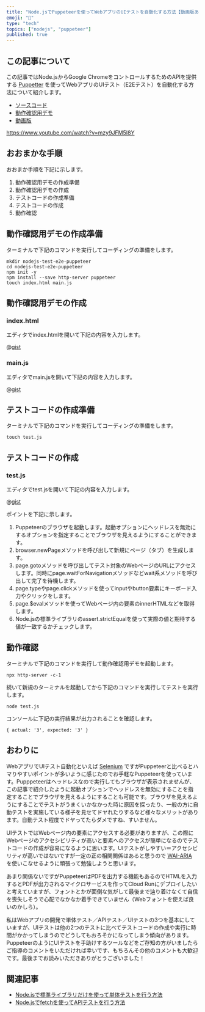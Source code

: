 ```yaml
---
title: "Node.jsでPuppeteerを使ってWebアプリのUIテストを自動化する方法【動画版あり】"
emoji: "🎎"
type: "tech"
topics: ["nodejs", "puppeteer"]
published: true
---
```


## この記事について

この記事ではNode.jsからGoogle ChromeをコントロールするためのAPIを提供する [Puppetter](https://pptr.dev/) を使ってWebアプリのUIテスト（E2Eテスト）を自動化する方法について紹介します。

- [ソースコード](https://gist.github.com/tatsuyasusukida/48676c28011264b0a3a4e73b5f4ba6c6)
- [動作確認用デモ](https://gist.githack.com/tatsuyasusukida/48676c28011264b0a3a4e73b5f4ba6c6/raw/index.html)
- [動画版](https://www.youtube.com/watch?v=mzy9JFM5I8Y)

https://www.youtube.com/watch?v=mzy9JFM5I8Y



## おおまかな手順

おおまか手順を下記に示します。

1. 動作確認用デモの作成準備
2. 動作確認用デモの作成
3. テストコードの作成準備
4. テストコードの作成
5. 動作確認



## 動作確認用デモの作成準備

ターミナルで下記のコマンドを実行してコーディングの準備をします。

```shell
mkdir nodejs-test-e2e-puppeteer
cd nodejs-test-e2e-puppeteer
npm init -y
npm install --save http-server puppeteer
touch index.html main.js
```



## 動作確認用デモの作成

### index.html

エディタでindex.htmlを開いて下記の内容を入力します。

@[gist](https://gist.github.com/tatsuyasusukida/48676c28011264b0a3a4e73b5f4ba6c6?file=index.html)

### main.js

エディタでmain.jsを開いて下記の内容を入力します。

@[gist](https://gist.github.com/tatsuyasusukida/48676c28011264b0a3a4e73b5f4ba6c6?file=main.js)



## テストコードの作成準備

ターミナルで下記のコマンドを実行してコーディングの準備をします。

```shell
touch test.js
```



## テストコードの作成

### test.js

エディタでtest.jsを開いて下記の内容を入力します。

@[gist](https://gist.github.com/tatsuyasusukida/48676c28011264b0a3a4e73b5f4ba6c6?file=test.js)

ポイントを下記に示します。

1. Puppeteerのブラウザを起動します。起動オプションにヘッドレスを無効にするオプションを指定することでブラウザを見えるようにすることができます。
2. browser.newPageメソッドを呼び出して新規にページ（タブ）を生成します。
3. page.gotoメソッドを呼び出してテスト対象のWebページのURLにアクセスします。同時にpage.waitForNavigationメソッドなどwait系メソッドを呼び出して完了を待機します。
4. page.typeやpage.clickメソッドを使ってinputやbutton要素にキーボード入力やクリックをします。
5. page.$evalメソッドを使ってWebページ内の要素のinnerHTMLなどを取得します。
6. Node.jsの標準ライブラリのassert.strictEqualを使って実際の値と期待する値が一致するかチェックします。



## 動作確認

ターミナルで下記のコマンドを実行して動作確認用デモを起動します。

```shell
npx http-server -c-1
```

続いて新規のターミナルを起動してから下記のコマンドを実行してテストを実行します。

```shell
node test.js
```

コンソールに下記の実行結果が出力されることを確認します。

```
{ actual: '3', expected: '3' }
```



## おわりに

WebアプリでUIテスト自動化といえば [Selenium](https://www.npmjs.com/package/selenium-webdriver) ですがPuppeteerと比べるとハマりやすいポイントが多いように感じたのでお手軽なPuppeteerを使っています。Pupppeteerはヘッドレスなので実行してもブラウザが表示されませんが、この記事で紹介したように起動オプションでヘッドレスを無効にすることを指定することでブラウザを見えるようにすることも可能です。ブラウザを見えるようにすることでテストがうまくいかなかった時に原因を探ったり、一般の方に自動テストを実施している様子を見せてドヤれたりするなど様々なメリットがあります。自動テスト程度でドヤってたらダメですね、すいません。

UIテストではWebページ内の要素にアクセスする必要がありますが、この際にWebページのアクセシビリティが高いと要素へのアクセスが簡単になるのでテストコードの作成が容易になるように思います。UIテストがしやすい＝アクセシビリティが高いではないですが一定の正の相関関係はあると思うので [WAI-ARIA](https://www.w3.org/TR/wai-aria/) を使いこなせるように頑張って勉強しようと思います。

あまり関係ないですがPuppeteerはPDFを出力する機能もあるのでHTMLを入力するとPDFが出力されるマイクロサービスを作ってCloud Runにデプロイしたいと考えていますが、フォントとかが面倒な気がして最後まで辿り着けなくて自信を喪失しそうで心配でなかなか着手できていません（Webフォントを使えば良いのかしら）。

私はWebアプリの開発で単体テスト／APIテスト／UIテストの3つを基本にしていますが、UIテストは他の2つのテストに比べてテストコードの作成や実行に時間がかかってしまうのでどうしてもおろそかになってしまう傾向があります。PuppeteerのようにUIテストを手助けするツールなどをご存知の方がいましたらご指導のコメントをいただければ幸いです、もちろんその他のコメントも大歓迎です。最後までお読みいただきありがとうございました！



## 関連記事

- [Node.jsで標準ライブラリだけを使って単体テストを行う方法](https://gist.github.com/tatsuyasusukida/4e90436db3bf48ab6e840c098c701ea3)
- [Node.jsでfetchを使ってAPIテストを行う方法](https://gist.github.com/tatsuyasusukida/c21445d4a36b07013d79b2baa54e6d61)

